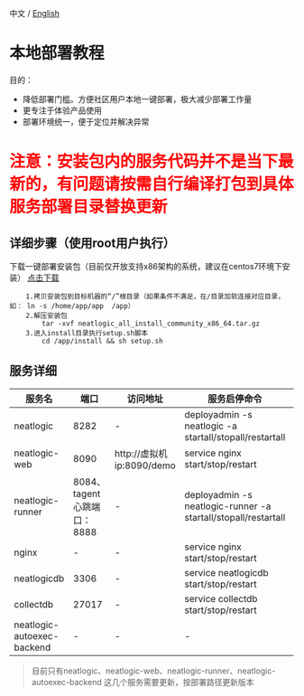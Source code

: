 中文 / [English](LOCAL_INSTALL.en.md)

# 本地部署教程
  目的：
  - 降低部署门槛。方便社区用户本地一键部署，极大减少部署工作量
  - 更专注于体验产品使用
  - 部署环境统一，便于定位并解决异常

# <div style="color:red"> 注意：安装包内的服务代码并不是当下最新的，有问题请按需自行编译打包到具体服务部署目录替换更新 </div>

## 详细步骤（使用root用户执行）
下载一键部署安装包（目前仅开放支持x86架构的系统，建议在centos7环境下安装）
[点击下载](https://pan.baidu.com/s/1WsTvyIKjK-Bfd3kQzQfnZA?pwd=ccct)
```
	1.拷贝安装包到目标机器的“/”根目录（如果条件不满足，在/目录加软连接对应目录，如： ln -s /home/app/app  /app）
	2.解压安装包
		tar -xvf neatlogic_all_install_community_x86_64.tar.gz
	3.进入install目录执行setup.sh脚本
		cd /app/install && sh setup.sh
```

## 服务详细
|  服务名  |  端口  | 访问地址 | 服务启停命令 | 部署路径(更新版本) | 描述 |
| ----  | ----  | ----  | ---- | ---- | ---- | 
| neatlogic | 8282 | - | deployadmin -s neatlogic -a startall/stopall/restartall | /app/systems/neatlogic/apps/neatlogic.war |tomcat后端服务 ,通过http://虚拟机ip:8282/neatlogic/tenant/check/demo 验证服务是否正常 |
| neatlogic-web | 8090 | http://虚拟机ip:8090/demo | service nginx start/stop/restart | /app/systems/neatlogic-web/dist | 前端服务 |
| neatlogic-runner | 8084、tagent心跳端口：8888 | - | deployadmin -s neatlogic-runner -a startall/stopall/restartall | /app/systems/neatlogic-runner/lib/neatlogic-runner.jar |执行器runner后端服务，通过http://虚拟机ip:8084/autoexecrunner/anonymous/api/rest/server/health/check/demo 验证服务是否正常|
| nginx | - | - | service nginx start/stop/restart | /app/systems/nginx/ | - |
| neatlogicdb | 3306 | - | service neatlogicdb start/stop/restart | /app/databases/neatlogicdb | mysql8数据库 |
| collectdb | 27017 | - | service collectdb start/stop/restart | /app/databases/collectdb | mongodb数据库 |
| neatlogic-autoexec-backend | - | - | - | /app/systems/autoexec/ | - |

> 目前只有neatlogic、neatlogic-web、neatlogic-runner、neatlogic-autoexec-backend 这几个服务需要更新，按部署路径更新版本